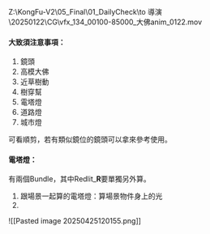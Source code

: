 Z:\KongFu-V2\05_Final\01_DailyCheck\to 導演\20250122\CG\vfx_134_00100-85000_大佛anim_0122.mov

#### 大致須注意事項：
1. 鏡頭
2. 高模大佛
3. 近草樹動
4. 樹穿幫
5. 電塔燈
6. 道路燈
7. 城市燈

可看順剪，若有類似鏡位的鏡頭可以拿來參考使用。

#### 電塔燈：
有兩個Bundle，其中Redlit_**R**要單獨另外算。
1. 跟場景一起算的電塔燈：算場景物件身上的光
2. 
![[Pasted image 20250425120155.png]]